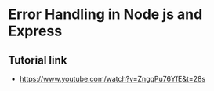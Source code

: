 # Error Handling in Node js and Express

## Tutorial link
- https://www.youtube.com/watch?v=ZngqPu76YfE&t=28s
